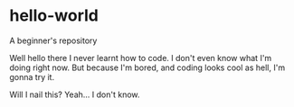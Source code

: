 # hello-world
A beginner's repository

Well hello there
I never learnt how to code. I don't even know what I'm doing right now.
But because I'm bored, and coding looks cool as hell, I'm gonna try it.

Will I nail this?
Yeah... I don't know.
